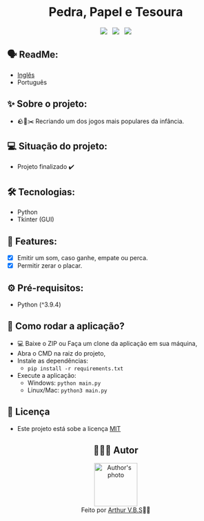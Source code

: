 <h1 align="center">Pedra, Papel e Tesoura</h1>

<div align="center">
  <img src="https://img.shields.io/badge/License-MIT-000?style=social&logo=json&logoColor=469BD2">
  &nbsp;
  <img src="https://img.shields.io/badge/GitHub-000?style=social&logo=github&logoColor=469BD2">
  &nbsp;
  <img src="https://img.shields.io/badge/Python-000?style=social&logo=python&logoColor=469BD2">
</div>

## 🗣️ ReadMe:

- [Inglês](https://github.com/ArthurVBS/PyRockPaperScissors#readme)
- Português

## ✨ Sobre o projeto:

- 🪨📜✂️ Recriando um dos jogos mais populares da infância.

## 💻 Situação do projeto:

- Projeto finalizado ✔️

## 🛠 Tecnologias:

- Python
- Tkinter (GUI)

## 📝 Features:

- [x] Emitir um som, caso ganhe, empate ou perca.
- [x] Permitir zerar o placar.

## ⚙️ Pré-requisitos:

- Python (^3.9.4)

## 🚀 Como rodar a aplicação?

- 💻 Baixe o ZIP ou Faça um clone da aplicação em sua máquina,
- Abra o CMD na raiz do projeto,
- Instale as dependências:
    - `pip install -r requirements.txt`
- Execute a aplicação: 
    - Windows: `python main.py`
    - Linux/Mac: `python3 main.py`

## 📝 Licença

- Este projeto está sobe a licença [MIT](https://github.com/ArthurVBS/PyRockPaperScissors/blob/main/LICENSE)

<h2 align="center">👨🏽‍💻 Autor</h2>
<div align="center">
  <img width="100px;" src="https://avatars.githubusercontent.com/u/84406367?v=4" alt="Author's photo"/>
  <br><span>Feito por <a href="https://github.com/ArthurVBS" target="_blank" rel="external">Arthur V.B.S</a>✌🏽</span>
</div>
